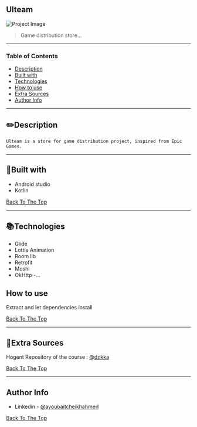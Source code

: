 ## Ulteam

![Project Image](https://i.postimg.cc/x8fGk6Xq/ulteam-git-readme.jpg)

> Game distribution store...

---

### Table of Contents

- [Description](#description)
- [Built with](#built-with)
- [Technologies](#Technologies)
- [How to use](#how-to-use)
- [Extra Sources](#extra-sources)
- [Author Info](#author-info)

---

## ✏️Description

    Ulteam is a store for game distribution project, inspired from Epic Games.
---

## 📃Built with

- Android studio
- Kotlin

[Back To The Top](#ulteam)

---

## 📚Technologies
- Glide
- Lottie Animation
- Room lib
- Retrofit
- Moshi
- OkHttp
-...
## How to use

Extract and let dependencies install 

[Back To The Top](#ulteam)

---


## 📝Extra Sources

Hogent Repository of the course : [@dokka](https://github.com/HoGentTIN/mobile-app-development-android)

[Back To The Top](#ulteam)

---

## Author Info

- Linkedin - [@ayoubaitcheikhahmed](https://www.linkedin.com/in/ayoub-ait-cheikh-ahmed-46bb17102/)

[Back To The Top](#ulteam)

